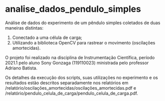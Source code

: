 # analise_dados_pendulo_simples

Análise de dados do experimento de um pêndulo simples coletados de duas maneiras distintas:
1. Conectado a uma célula de carga;
2. Utilizando a biblioteca OpenCV para rastrear o movimento (oscilações amortecidas).

O projeto foi realizado na disciplina de Instrumentação Científica, período 2021.1 pelo aluno Sony Gonzaga (119110023) ministrada pelo professor Adriano Batista.

Os detalhes da execução dos scripts, suas utilizações no experimento e os resultados estão descritos separadamente nos relatórios em /relatório/oscilações_amortecidas/oscilações_amortecidas.pdf e /relatório/pendulo_celula_de_carga/pendulo_celula_de_carga.pdf.
